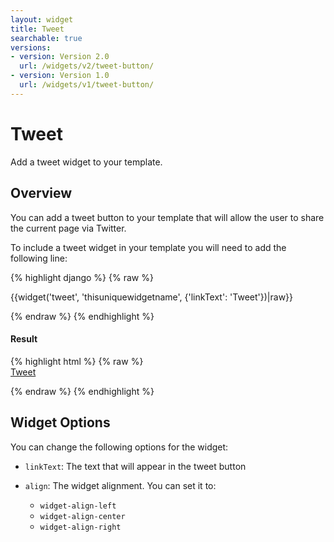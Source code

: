 ```yaml
---
layout: widget
title: Tweet
searchable: true
versions:
- version: Version 2.0
  url: /widgets/v2/tweet-button/
- version: Version 1.0
  url: /widgets/v1/tweet-button/
---
```


# Tweet

Add a tweet widget to your template.

## Overview

You can add a tweet button to your template that will allow the user to share the current page via Twitter.

To include a tweet widget in your template you will need to add the following line:

{% highlight django %}
{% raw %}

  {{widget('tweet', 'thisuniquewidgetname', {'linkText': 'Tweet'})|raw}}

{% endraw %}
{% endhighlight %}


<h4>Result</h4>
{% highlight html %}
{% raw %}

<div id="page-zones__main-widgets__tweetWidget" data-name="tweet" class="widget  widget--zone-widget">
  <div class="bk-tweet  tweet  widget__tweet">
    <a class="button  icon  icon--twitter  tweet__button" target="_blank" href="https://twitter.com/share?text=&amp;url=">Tweet</a>
  </div>
</div>

{% endraw %}
{% endhighlight %}

## Widget Options

You can change the following options for the widget:

* ```linkText```: The text that will appear in the tweet button

* ```align```: The widget alignment. You can set it to: 
  * ```widget-align-left```
  * ```widget-align-center```
  * ```widget-align-right```
